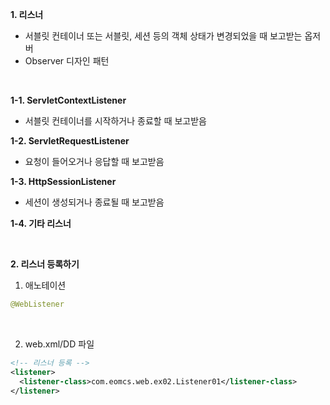 **1. 리스너**
- 서블릿 컨테이너 또는 서블릿, 세션 등의 객체 상태가 변경되었을 때 보고받는 옵저버
- Observer 디자인 패턴

<br>

**1-1. ServletContextListener**
- 서블릿 컨테이너를 시작하거나 종료할 때 보고받음

**1-2. ServletRequestListener**
- 요청이 들어오거나 응답할 때 보고받음

**1-3. HttpSessionListener**
- 세션이 생성되거나 종료될 때 보고받음

**1-4. 기타 리스너**

<br>

**2. 리스너 등록하기**
1. 애노테이션
```java
@WebListener
```

<br>

2. web.xml/DD 파일
```xml
<!-- 리스너 등록 -->
<listener>
  <listener-class>com.eomcs.web.ex02.Listener01</listener-class>
</listener>
```

<br>
